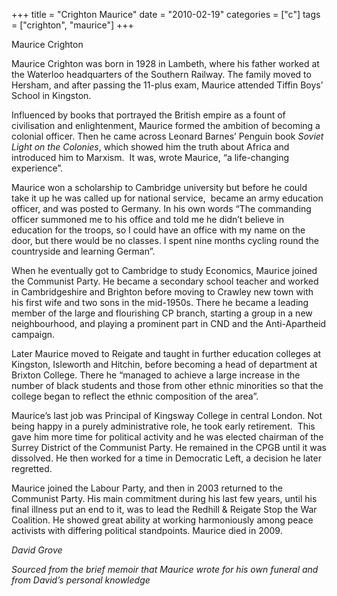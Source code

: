 +++
title = "Crighton Maurice"
date = "2010-02-19"
categories = ["c"]
tags = ["crighton", "maurice"]
+++

Maurice Crighton  

Maurice Crighton was born in 1928 in Lambeth, where his father worked at the Waterloo headquarters of the Southern Railway. The family moved to Hersham, and after passing the 11-plus exam, Maurice attended Tiffin Boys’ School in Kingston.

Influenced by books that portrayed the British empire as a fount of civilisation and enlightenment, Maurice formed the ambition of becoming a colonial officer. Then he came across Leonard Barnes’ Penguin book _Soviet Light on the Colonies_, which showed him the truth about Africa and introduced him to Marxism.  It was, wrote Maurice, “a life-changing experience”.

Maurice won a scholarship to Cambridge university but before he could take it up he was called up for national service,  became an army education officer, and was posted to Germany. In his own words “The commanding officer summoned me to his office and told me he didn’t believe in education for the troops, so I could have an office with my name on the door, but there would be no classes. I spent nine months cycling round the countryside and learning German”. 

When he eventually got to Cambridge to study Economics, Maurice joined the Communist Party. He became a secondary school teacher and worked in Cambridgeshire and Brighton before moving to Crawley new town with his first wife and two sons in the mid-1950s. There he became a leading member of the large and flourishing CP branch, starting a group in a new neighbourhood, and playing a prominent part in CND and the Anti-Apartheid campaign.

Later Maurice moved to Reigate and taught in further education colleges at Kingston, Isleworth and Hitchin, before becoming a head of department at Brixton College. There he “managed to achieve a large increase in the number of black students and those from other ethnic minorities so that the college began to reflect the ethnic composition of the area”.

Maurice’s last job was Principal of Kingsway College in central London. Not being happy in a purely administrative role, he took early retirement.  This gave him more time for political activity and he was elected chairman of the Surrey District of the Communist Party. He remained in the CPGB until it was dissolved. He then worked for a time in Democratic Left, a decision he later regretted.

Maurice joined the Labour Party, and then in 2003 returned to the Communist Party. His main commitment during his last few years, until his final illness put an end to it, was to lead the Redhill & Reigate Stop the War Coalition. He showed great ability at working harmoniously among peace activists with differing political standpoints. Maurice died in 2009.

_David Grove_

_Sourced from the brief memoir that Maurice wrote for his own funeral and from David’s personal knowledge_
